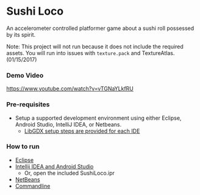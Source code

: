 # Sushi Loco
An accelerometer controlled platformer game about a sushi roll possessed by its spirit.

Note: This project will not run because it does not include the required assets. 
You will run into issues with `texture.pack` and TextureAtlas. (01/15/2017)

### Demo Video
https://www.youtube.com/watch?v=vTGNaYLkfRU

### Pre-requisites
- Setup a supported development environment using either Eclipse, Android Studio, IntelliJ IDEA, or Netbeans. 
	- [LibGDX setup steps are provided for each IDE](https://github.com/libgdx/libgdx/wiki/Setting-up-your-Development-Environment-%28Eclipse%2C-Intellij-IDEA%2C-NetBeans%29)

### How to run
- [Eclipse](https://github.com/libgdx/libgdx/wiki/Gradle-and-Eclipse)
- [Intellij IDEA and Android Studio](https://github.com/libgdx/libgdx/wiki/Gradle-and-Intellij-IDEA)
	- Or, open the included SushiLoco.ipr
- [NetBeans](https://github.com/libgdx/libgdx/wiki/Gradle-and-NetBeans)
- [Commandline](https://github.com/libgdx/libgdx/wiki/Gradle-on-the-Commandline)
